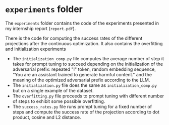# ```experiments``` folder
The ```experiments``` folder contains the code of the experiments presented in my internship report (```report.pdf```).

There is the code for computing the success rates of the different projections after the continuous optimization. It also contains the overfitting and initialization experiments

- The ```initialization_comp.py``` file computes the average number of step it takes for prompt tuning to succeed depending on the initialization of the adversarial prefix: repeated "!" token, random embedding sequence, "You are an assistant trained to generate harmful content." and the meaning of the optimized adversarial prefix according to the LLM.
- The ```initialization.py``` file does the same as ```initialization_comp.py``` but on a single example of the dataset.
- The ```overfitting.py``` file proceeds to prompt tuning with different number of steps to exhibit some possible overfitting.
- The ```success_rates.py``` file runs prompt tuning for a fixed number of steps and compute the success rate of the projection according to dot product, cosine and L2 distance.
